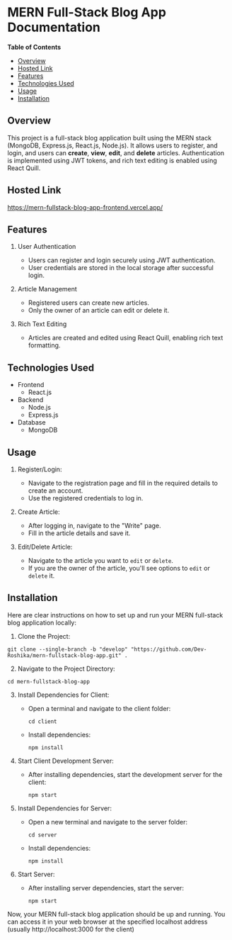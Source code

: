 # MERN Full-Stack Blog App Documentation
<!-- TOC start (generated with https://github.com/derlin/bitdowntoc) -->


**Table of Contents**


   * [Overview](#overview)
   * [Hosted Link](#hostedLink)
   * [Features](#features)
   * [Technologies Used](#technologies-used)
   * [Usage](#usage)
   * [Installation](#installation)

<!-- TOC end -->
<!-- TOC --><a name="overview"></a>
## Overview

This project is a full-stack blog application built using the MERN stack (MongoDB, Express.js, React.js, Node.js). It allows users to register, and login, and users can **create**, **view**, **edit**, and **delete** articles. Authentication is implemented using JWT tokens, and rich text editing is enabled using React Quill.

<!-- TOC --><a name="hostedLink"></a>
## Hosted Link
<a href="https://mern-fullstack-blog-app-frontend.vercel.app/" target="_blank">https://mern-fullstack-blog-app-frontend.vercel.app/</a>

<!-- TOC --><a name="features"></a>
## Features

1. User Authentication
   -  Users can register and login securely using JWT authentication.
   -  User credentials are stored in the local storage after successful login.

2. Article Management
   -  Registered users can create new articles.
   -  Only the owner of an article can edit or delete it.

3. Rich Text Editing
   -  Articles are created and edited using React Quill, enabling rich text formatting.

<!-- TOC --><a name="technologies-used"></a>
## Technologies Used
- Frontend
  - React.js
- Backend
  - Node.js
  - Express.js
- Database
  - MongoDB

<!-- TOC --><a name="usage"></a>
## Usage
1. Register/Login:

   - Navigate to the registration page and fill in the required details to create an account.
   - Use the registered credentials to log in.
     
2. Create Article:

   - After logging in, navigate to the "Write" page.
   - Fill in the article details and save it.
     
3. Edit/Delete Article:

   - Navigate to the article you want to `edit` or `delete`.
   - If you are the owner of the article, you'll see options to `edit` or `delete` it. 

<!-- TOC --><a name="installation"></a>
## Installation

Here are clear instructions on how to set up and run your MERN full-stack blog application locally:

1. Clone the Project:

```
git clone --single-branch -b "develop" "https://github.com/Dev-Roshika/mern-fullstack-blog-app.git" .
```

2. Navigate to the Project Directory:

```
cd mern-fullstack-blog-app
```

3. Install Dependencies for Client:
   - Open a terminal and navigate to the client folder:
  
     ```
     cd client
     ```
   - Install dependencies:
  
     ```
     npm install
     ```

4. Start Client Development Server:
   - After installing dependencies, start the development server for the client:

     ```
     npm start
     ```

5. Install Dependencies for Server:
   - Open a new terminal and navigate to the server folder:
  
     ```
     cd server
     ```
   - Install dependencies:
  
     ```
     npm install
     ```

6. Start Server:
   - After installing server dependencies, start the server:
     
     ```
     npm start
     ```

Now, your MERN full-stack blog application should be up and running. You can access it in your web browser at the specified localhost address  (usually http://localhost:3000 for the client)

